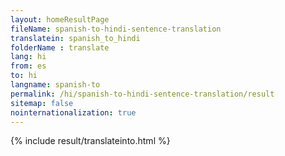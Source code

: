 ```yaml
---
layout: homeResultPage
fileName: spanish-to-hindi-sentence-translation
translatein: spanish_to_hindi
folderName : translate
lang: hi
from: es
to: hi
langname: spanish-to
permalink: /hi/spanish-to-hindi-sentence-translation/result
sitemap: false
nointernationalization: true
---
```

{% include result/translateinto.html %}

<script src="/js/result/translation.js" data-foldername="{{page.folderName}}" data-lang="{{page.lang}}"></script>
